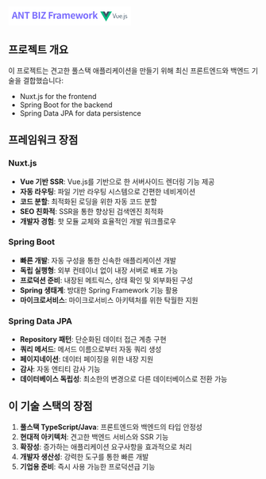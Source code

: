 ![](./logo.png)

## 프로젝트 개요

이 프로젝트는 견고한 풀스택 애플리케이션을 만들기 위해 최신 프론트엔드와 백엔드 기술을 결합했습니다:

- Nuxt.js for the frontend
- Spring Boot for the backend
- Spring Data JPA for data persistence

## 프레임워크 장점

### Nuxt.js

- **Vue 기반 SSR**: Vue.js를 기반으로 한 서버사이드 렌더링 기능 제공
- **자동 라우팅**: 파일 기반 라우팅 시스템으로 간편한 네비게이션
- **코드 분할**: 최적화된 로딩을 위한 자동 코드 분할
- **SEO 친화적**: SSR을 통한 향상된 검색엔진 최적화
- **개발자 경험**: 핫 모듈 교체와 효율적인 개발 워크플로우

### Spring Boot

- **빠른 개발**: 자동 구성을 통한 신속한 애플리케이션 개발
- **독립 실행형**: 외부 컨테이너 없이 내장 서버로 배포 가능
- **프로덕션 준비**: 내장된 메트릭스, 상태 확인 및 외부화된 구성
- **Spring 생태계**: 방대한 Spring Framework 기능 활용
- **마이크로서비스**: 마이크로서비스 아키텍처를 위한 탁월한 지원

### Spring Data JPA

- **Repository 패턴**: 단순화된 데이터 접근 계층 구현
- **쿼리 메서드**: 메서드 이름으로부터 자동 쿼리 생성
- **페이지네이션**: 데이터 페이징을 위한 내장 지원
- **감사**: 자동 엔티티 감사 기능
- **데이터베이스 독립성**: 최소한의 변경으로 다른 데이터베이스로 전환 가능

## 이 기술 스택의 장점

1. **풀스택 TypeScript/Java**: 프론트엔드와 백엔드의 타입 안정성
2. **현대적 아키텍처**: 견고한 백엔드 서비스와 SSR 기능
3. **확장성**: 증가하는 애플리케이션 요구사항을 효과적으로 처리
4. **개발자 생산성**: 강력한 도구를 통한 빠른 개발
5. **기업용 준비**: 즉시 사용 가능한 프로덕션급 기능
